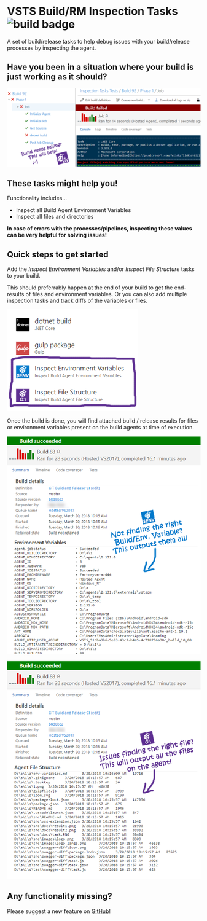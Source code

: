 # VSTS Build/RM Inspection Tasks ![build badge](https://knom-msft.visualstudio.com/_apis/public/build/definitions/9d8fcb7c-6c11-4014-9dc2-7966c94af2b2/11/badge) #

A set of build/release tasks to help debug issues with your build/release processes by inspecting the agent.

## Have you been in a situation where your build is just working as it should? ##

![screen4](https://raw.githubusercontent.com/knom/vsts-debug-tasks/master/static/images/Screen4.png)

## These tasks might help you! ##

Functionality includes...

* Inspect all Build Agent Environment Variables
* Inspect all files and directories

**In case of errors with the processes/pipelines, inspecting these values can be very helpful for solving issues!**

## Quick steps to get started ##

Add the *Inspect Environment Variables* and/or *Inspect File Structure* tasks to your build.

This should preferrably happen at the end of your build to get the end-results of files and environment variables.
Or you can also add multiple inspection tasks and track diffs of the variables or files.

![screen1](https://raw.githubusercontent.com/knom/vsts-debug-tasks/master/static/images/Screen1.png)

Once the build is done, you will find attached build / release results for files or environment variables present on the build agents at time of execution.

![screen2](https://raw.githubusercontent.com/knom/vsts-debug-tasks/master/static/images/Screen2.png)

![screen3](https://raw.githubusercontent.com/knom/vsts-debug-tasks/master/static/images/Screen3.png)

## Any functionality missing? ##
Please suggest a new feature on [GitHub](https://github.com/knom/vsts-debug-tasks/issues)!
